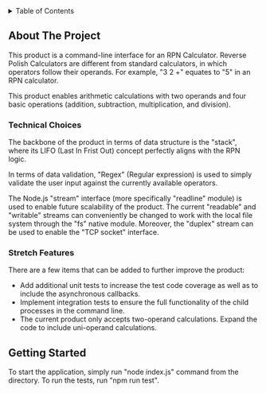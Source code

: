 <details>
  <summary>Table of Contents</summary>
  <ol>
    <li>
      <a href="#about-the-project">About The Project</a>
      <ul>
        <li><a href="#techincal-choices">Technical Choices</a></li>
      </ul>
      <ul>
        <li><a href="#strech-features">Stretch Features</a></li>
      </ul>
    </li>
    <li>
      <a href="#getting-started">Getting Started</a>
    </li>
  </ol>
</details>



## About The Project

This product is a command-line interface for an RPN Calculator. Reverse Polish Calculators are different from standard calculators, in which operators follow their operands. For example, "3 2 +" equates to "5" in an RPN calculator.

This product enables arithmetic calculations with two operands and four basic operations (addition, subtraction, multiplication, and division).



### Technical Choices

The backbone of the product in terms of data structure is the "stack", where its LIFO (Last In Frist Out) concept perfectly aligns with the RPN logic.

In terms of data validation, "Regex" (Regular expression) is used to simply validate the user input against the currently available operators.

The Node.js "stream" interface (more specifically "readline" module) is used to enable future scalability of the product. The current "readable" and "writable" streams can conveniently be changed to work with the local file system through the "fs" native module. Moreover, the "duplex" stream can be used to enable the "TCP socket" interface.




### Stretch Features

There are a few items that can be added to further improve the product:

* Add additional unit tests to increase the test code coverage as well as to include the asynchronous callbacks.
* Implement integration tests to ensure the full functionality of the child processes in the command line.
* The current product only accepts two-operand calculations. Expand the code to include uni-operand calculations.



## Getting Started

To start the application, simply run "node index.js" command from the directory. To run the tests, run "npm run test".  



